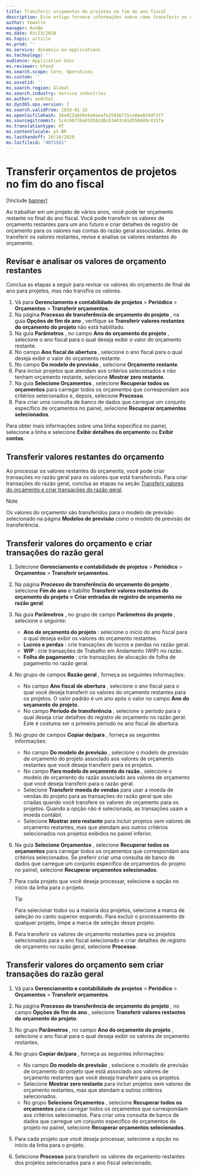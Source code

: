 ```yaml
---
title: Transferir orçamentos de projetos no fim do ano fiscal
description: Este artigo fornece informações sobre como transferir os valores de orçamento restantes para os anos futuros e criar detalhes do registro de orçamento.
author: Yowelle
manager: AnnBe
ms.date: 03/23/2020
ms.topic: article
ms.prod: ''
ms.service: dynamics-ax-applications
ms.technology: ''
audience: Application User
ms.reviewer: kfend
ms.search.scope: Core, Operations
ms.custom: ''
ms.assetid: ''
ms.search.region: Global
ms.search.industry: Service industries
ms.author: andchoi
ms.dyn365.ops.version: 7
ms.search.validFrom: 2019-01-15
ms.openlocfilehash: 26e013ab99e9a0aeafe25916715ce0ee024df3f7
ms.sourcegitcommit: 5c4c9bf3ba018562d6cb3443c01d550489c415fa
ms.translationtype: HT
ms.contentlocale: pt-BR
ms.lasthandoff: 10/16/2020
ms.locfileid: "4071561"
---
```

# <a name="transfer-project-budgets-at-fiscal-year-end"></a>Transferir orçamentos de projetos no fim do ano fiscal

[!include [banner](../includes/banner.md)]

Ao trabalhar em um projeto de vários anos, você pode ter orçamento restante no final do ano fiscal. Você pode transferir os valores de orçamento restantes para um ano futuro e criar detalhes de registro de orçamento para os valores nas contas do razão geral associadas. Antes de transferir os valores restantes, revise e analise os valores restantes do orçamento.

## <a name="review-and-analyze-remaining-budget-amounts"></a>Revisar e analisar os valores de orçamento restantes

Conclua as etapas a seguir para revisar os valores do orçamento de final de ano para projetos, mas não transfira os valores.

1. Vá para **Gerenciamento e contabilidade de projetos** > **Periódico** > **Orçamentos** > **Transferir orçamentos**. 
2. Na página **Processo de transferência de orçamento do projeto** , na guia **Opções de fim de ano** , verifique se **Transferir valores restantes do orçamento do projeto** não está habilitado.
3. Na guia **Parâmetros** , no campo **Ano do orçamento do projeto** , selecione o ano fiscal para o qual deseja exibir o valor do orçamento restante. 
4. No campo **Ano fiscal de abertura** , selecione o ano fiscal para o qual deseja exibir o valor do orçamento restante. 
5. No campo **Do modelo de previsão** , selecione **Orçamento restante**. 
6. Para incluir projetos que atendam aos critérios selecionados e não tenham orçamento restante, selecione **Mostrar zero restante**.  
7. Na guia **Selecione Orçamentos** , selecione **Recuperar todos os orçamentos** para carregar todos os orçamentos que correspondam aos critérios selecionados e, depois, selecione **Processo**. 
8. Para criar uma consulta de banco de dados que carregue um conjunto específico de orçamentos no painel, selecione **Recuperar orçamentos selecionados**.

Para obter mais informações sobre uma linha específica no painel, selecione a linha e selecione **Exibir detalhes do orçamento** ou **Exibir contas**.

## <a name="carry-forward-remaining-budget-amounts"></a>Transferir valores restantes do orçamento 

Ao processar os valores restantes do orçamento, você pode criar transações no razão geral para os valores que está transferindo. Para criar transações do razão geral, conclua as etapas na seção [Transferir valores do orçamento e criar transações do razão geral](#carry-forward). 

> [!NOTE]
> Os valores do orçamento são transferidos para o modelo de previsão selecionado na página **Modelos de previsão** como o modelo de previsão de transferência.  

## <a name="carry-forward-budget-amounts-and-create-general-ledger-transactions"></a><a name="carry-forward"></a>Transferir valores do orçamento e criar transações do razão geral

1.  Selecione **Gerenciamento e contabilidade de projetos** > **Periódico** > **Orçamentos** > **Transferir orçamentos**. 
2. Na página **Processo de transferência do orçamento do projeto** , selecione **Fim de ano** e habilite **Transferir valores restantes do orçamento do projeto** e **Criar entradas de registro de orçamento no razão geral**. 
3. Na guia **Parâmetros** , no grupo de campo **Parâmetros do projeto** , selecione o seguinte:

   - **Ano de orçamento do projeto** : selecione o início do ano fiscal para o qual deseja exibir os valores do orçamento restantes. 
   - **Lucros e perdas** : crie transações de lucros e perdas no razão geral. 
   -  **WIP** : crie transações de Trabalho em Andamento (WIP) no razão.
   -  **Folha de pagamento** : crie transações de alocação de folha de pagamento no razão geral. 

5. No grupo de campos **Razão geral** , forneça as seguintes informações: 

   - No campo **Ano fiscal de abertura** , selecione o ano fiscal para o qual você deseja transferir os valores do orçamento restantes para os projetos. O valor padrão é um ano após o valor no campo **Ano do orçamento do projeto**.
   -  No campo **Período de transferência** , selecione o período para o qual deseja criar detalhes do registro de orçamento no razão geral. Este é costuma ser o primeiro período no ano fiscal de abertura.

6. No grupo de campos **Copiar de/para** , forneça as seguintes informações:

   - No campo **Do modelo de previsão** , selecione o modelo de previsão de orçamento do projeto associado aos valores de orçamento restantes que você deseja transferir para os projetos. 
   - No campo **Para modelo de orçamento do razão** , selecione o modelo de orçamento do razão associado aos valores de orçamento que você deseja transferir para o razão geral. 
   -  Selecione **Transferir moeda de vendas** para usar a moeda de vendas do projeto para as transações do razão geral que são criadas quando você transfere os valores do orçamento para os projetos. Quando a opção não é selecionada, as transações usam a moeda contábil. 
   -  Selecione **Mostrar zero restante** para incluir projetos sem valores de orçamento restantes, mas que atendam aos outros critérios selecionados nos projetos exibidos no painel inferior.

7. Na guia **Selecione Orçamentos** , selecione **Recuperar todos os orçamentos** para carregar todos os orçamentos que correspondam aos critérios selecionados. Se preferir criar uma consulta de banco de dados que carregue um conjunto específico de orçamentos do projeto no painel, selecione **Recuperar orçamentos selecionados**.
8. Para cada projeto que você deseja processar, selecione a opção no início da linha para o projeto.

    > [!TIP]
    > Para selecionar todos ou a maioria dos projetos, selecione a marca de seleção no canto superior esquerdo. Para excluir o processamento de qualquer projeto, limpe a marca de seleção desse projeto.

9. Para transferir os valores de orçamento restantes para os projetos selecionados para o ano fiscal selecionado e criar detalhes de registro de orçamento no razão geral, selecione **Processo**.

## <a name="carry-forward-budget-amounts-without-creating-general-ledger-transactions"></a>Transferir valores do orçamento sem criar transações do razão geral

1. Vá para **Gerenciamento e contabilidade de projetos** > **Periódico** > **Orçamentos** > **Transferir orçamentos**.
2. Na página **Processo de transferência de orçamento do projeto** , no campo **Opções de fim de ano** , selecione **Transferir valores restantes do orçamento do projeto**.
3. No grupo **Parâmetros** , no campo **Ano do orçamento do projeto** , selecione o ano fiscal para o qual deseja exibir os valores de orçamento restantes.
4. No grupo **Copiar de/para** , forneça as seguintes informações:

   - No campo **Do modelo de previsão** , selecione o modelo de previsão de orçamento do projeto que está associado aos valores de orçamento restantes que você deseja transferir para os projetos. 
   - Selecione **Mostrar zero restante** para incluir projetos sem valores de orçamento restantes, mas que atendam a outros critérios selecionados.
   - No grupo **Selecione Orçamentos** , selecione **Recuperar todos os orçamentos** para carregar todos os orçamentos que correspondam aos critérios selecionados. Para criar uma consulta de banco de dados que carregue um conjunto específico de orçamentos de projeto no painel, selecione **Recuperar orçamentos selecionados**.

5. Para cada projeto que você deseja processar, selecione a opção no início da linha para o projeto. 
6. Selecione **Processo** para transferir os valores de orçamento restantes dos projetos selecionados para o ano fiscal selecionado.

